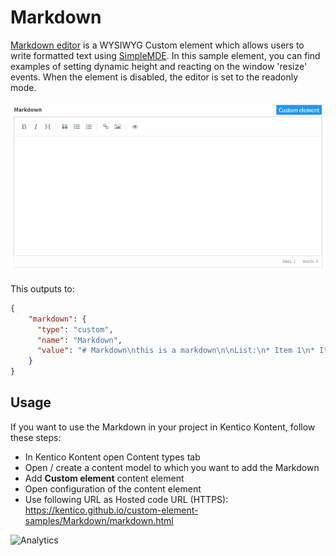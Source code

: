 # Markdown

[Markdown editor](https://github.com/Kentico/custom-element-samples/blob/master/Markdown/markdown.html) is a WYSIWYG Custom element which allows users to write formatted text using [SimpleMDE](https://github.com/sparksuite/simplemde-markdown-editor). In this sample element, you can find examples of setting dynamic height and reacting on the window 'resize' events. When the element is disabled, the editor is set to the readonly mode.

![screenshot](markdown.gif)

This outputs to:
```json
{
    "markdown": {
      "type": "custom",
      "name": "Markdown",
      "value": "# Markdown\nthis is a markdown\n\nList:\n* Item 1\n* Item 2\n\n\t[See google](http://google.com)"
    }
}
```

## Usage

If you want to use the Markdown in your project in Kentico Kontent, follow these steps:

* In Kentico Kontent open Content types tab
* Open / create a content model to which you want to add the Markdown
* Add **Custom element** content element
* Open configuration of the content element
* Use following URL as Hosted code URL (HTTPS): https://kentico.github.io/custom-element-samples/Markdown/markdown.html

![Analytics](https://kentico-ga-beacon.azurewebsites.net/api/UA-69014260-4/Kentico/custom-element-samples/MarkDown?pixel)


